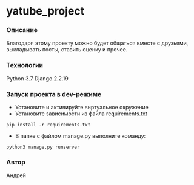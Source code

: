 # yatube_project
### Описание
Благодаря этому проекту можно будет общаться вместе с друзьями, выкладывать посты, ставить оценку и прочее.
### Технологии
Python 3.7
Django 2.2.19
### Запуск проекта в dev-режиме
- Установите и активируйте виртуальное окружение
- Установите зависимости из файла requirements.txt
```
pip install -r requirements.txt
``` 
- В папке с файлом manage.py выполните команду:
```
python3 manage.py runserver
```
### Автор
Андрей
